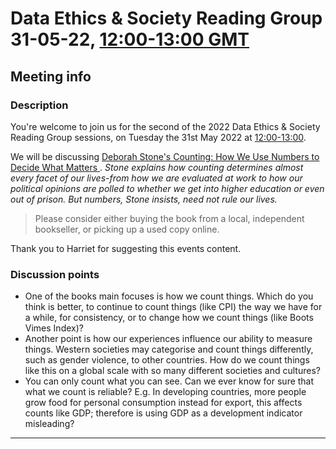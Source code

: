 # Data Ethics & Society Reading Group 31-05-22, [12:00-13:00 GMT](https://www.timeanddate.com/countdown/generic?p0=136&iso=20220215T12&msg=Data%20Ethics%20and%20Society%20Reading%20Group%3a%20Hello%20World)

## Meeting info

### Description

You're welcome to join us for the second of the 2022 Data Ethics & Society Reading Group sessions, on Tuesday the 31st May 2022 at [12:00-13:00](https://www.timeanddate.com/countdown/generic?iso=20220531T12&p0=298&msg=Data+Ethics+and+Society+Reading+Group%3A+Counting%3A+How+We+Use+Numbers+to+Decide+What+Matters&ud=1&font=serif).

We will be discussing [Deborah Stone's Counting: How We Use Numbers to Decide What Matters
](https://www.goodreads.com/book/show/50489326-counting). _Stone explains how counting determines almost every facet of our lives-from how we are evaluated at work to how our political opinions are polled to whether we get into higher education or even out of prison. But numbers, Stone insists, need not rule our lives._

> Please consider either buying the book from a local, independent bookseller, or picking up a used copy online.

Thank you to Harriet for suggesting this events content.

### Discussion points

- One of the books main focuses is how we count things. Which do you think is better, to continue to count things (like CPI) the way we have for a while, for consistency, or to change how we count things (like Boots Vimes Index)?
- Another point is how our experiences influence our ability to measure things. Western societies may categorise and count things differently, such as gender violence, to other countries. How do we count things like this on a global scale with so many different societies and cultures?
- You can only count what you can see. Can we ever know for sure that what we count is reliable? E.g. In developing countries, more people grow food for personal consumption instead for export, this affects counts like GDP; therefore is using GDP as a development indicator misleading?

---

<!--

## Meeting notes

### Who came
Number of people: 17

-->

